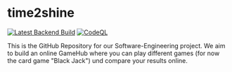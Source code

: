 # time2shine
[![Latest Backend Build](https://github.com/SE-TINF22B6/time2shine/actions/workflows/gradle-publish.yml/badge.svg)](https://github.com/SE-TINF22B6/time2shine/actions/workflows/gradle-publish.yml)
[![CodeQL](https://github.com/SE-TINF22B6/time2shine/actions/workflows/github-code-scanning/codeql/badge.svg)](https://github.com/SE-TINF22B6/time2shine/actions/workflows/github-code-scanning/codeql)

This is the GitHub Repository for our Software-Engineering project. We aim to build an online GameHub where you can play different games (for now the card game "Black Jack") und compare your results online.
